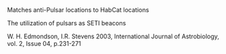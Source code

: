Matches anti-Pulsar locations to HabCat locations

The utilization of pulsars as SETI beacons

W. H. Edmondson, I.R. Stevens 2003,  International Journal of Astrobiology, vol. 2, Issue 04, p.231-271
